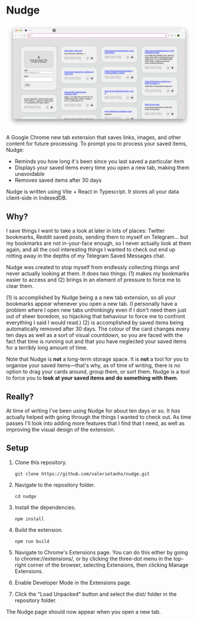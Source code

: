 # Nudge

<img width="1552" alt="Preview of Nudge browser extension" src="docs/nudge.png">

A Google Chrome new tab extension that saves links, images, and other content for future processing. To prompt you to process your saved items, Nudge:

- Reminds you how long it's been since you last saved a particular item
- Displays your saved items every time you open a new tab, making them unavoidable
- Removes saved items after 30 days

Nudge is written using Vite + React in Typescript. It stores all your data client-side in IndexedDB.

## Why?

I save things I want to take a look at later in lots of places: Twitter bookmarks, Reddit saved posts, sending them to myself on Telegram... but my bookmarks are not in-your-face enough, so I never actually look at them again, and all the cool interesting things I wanted to check out end up rotting away in the depths of my Telegram Saved Messages chat.

Nudge was created to stop myself from endlessly collecting things and never actually looking at them. It does two things: (1) makes my bookmarks easier to access and (2) brings in an element of pressure to force me to clear them.

(1) is accomplished by Nudge being a a new tab extension, so all your bookmarks appear whenever you open a new tab. (I personally have a problem where I open new tabs unthinkingly even if I don't need them just out of sheer boredom, so hijacking that behaviour to force me to confront everything I said I would read.) (2) is accomplished by saved items being automatically removed after 30 days. The colour of the card changes every ten days as well as a sort of visual countdown, so you are faced with the fact that time is running out and that you have neglected your saved items for a terribly long amount of time.

Note that Nudge is **not** a long-term storage space. It is **not** a tool for you to organise your saved items—that's why, as of time of writing, there is no option to drag your cards around, group them, or sort them. Nudge is a tool to force you to **look at your saved items and do something with them**.

## Really?

At time of writing I've been using Nudge for about ten days or so. It _has_ actually helped with going through the things I wanted to check out. As time passes I'll look into adding more features that I find that I need, as well as improving the visual design of the extension.

## Setup

1. Clone this repository.

   ```shell
   git clone https://github.com/valerietanhx/nudge.git
   ```

2. Navigate to the repository folder.

   ```shell
   cd nudge
   ```

3. Install the dependencies.

   ```shell
   npm install
   ```

4. Build the extension.

   ```shell
   npm run build
   ```

5. Navigate to Chrome's Extensions page. You can do this either by going to chrome://extensions/, or by clicking the three-dot menu in the top-right corner of the browser, selecting Extensions, then clicking Manage Extensions.

6. Enable Developer Mode in the Extensions page.

7. Click the "Load Unpacked" button and select the dist/ folder in the repository folder.

The Nudge page should now appear when you open a new tab.
